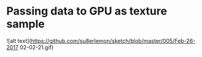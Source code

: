 # Passing data to GPU as texture sample
![alt text](https://github.com/su8erlemon/sketch/blob/master/005/Feb-26-2017 02-02-21.gif)
